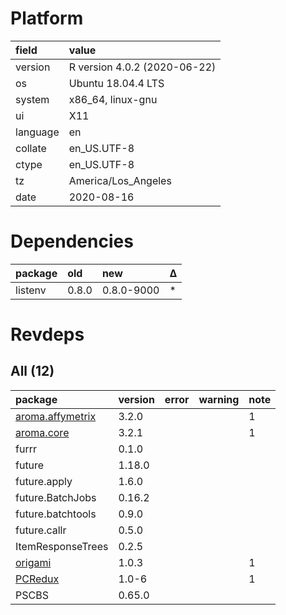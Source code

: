 # Platform

|field    |value                        |
|:--------|:----------------------------|
|version  |R version 4.0.2 (2020-06-22) |
|os       |Ubuntu 18.04.4 LTS           |
|system   |x86_64, linux-gnu            |
|ui       |X11                          |
|language |en                           |
|collate  |en_US.UTF-8                  |
|ctype    |en_US.UTF-8                  |
|tz       |America/Los_Angeles          |
|date     |2020-08-16                   |

# Dependencies

|package |old   |new        |Δ  |
|:-------|:-----|:----------|:--|
|listenv |0.8.0 |0.8.0-9000 |*  |

# Revdeps

## All (12)

|package                                         |version |error |warning |note |
|:-----------------------------------------------|:-------|:-----|:-------|:----|
|[aroma.affymetrix](problems.md#aromaaffymetrix) |3.2.0   |      |        |1    |
|[aroma.core](problems.md#aromacore)             |3.2.1   |      |        |1    |
|furrr                                           |0.1.0   |      |        |     |
|future                                          |1.18.0  |      |        |     |
|future.apply                                    |1.6.0   |      |        |     |
|future.BatchJobs                                |0.16.2  |      |        |     |
|future.batchtools                               |0.9.0   |      |        |     |
|future.callr                                    |0.5.0   |      |        |     |
|ItemResponseTrees                               |0.2.5   |      |        |     |
|[origami](problems.md#origami)                  |1.0.3   |      |        |1    |
|[PCRedux](problems.md#pcredux)                  |1.0-6   |      |        |1    |
|PSCBS                                           |0.65.0  |      |        |     |

